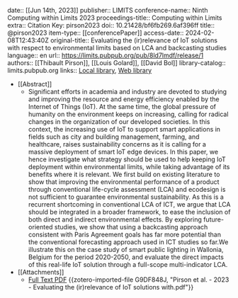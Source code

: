 date:: [[Jun 14th, 2023]]
publisher:: LIMITS
conference-name:: Ninth Computing within Limits 2023
proceedings-title:: Computing within Limits
extra:: Citation Key: pirson2023
doi:: 10.21428/bf6fb269.6af396ff
title:: @pirson2023
item-type:: [[conferencePaper]]
access-date:: 2024-02-08T12:43:40Z
original-title:: Evaluating the (ir)relevance of IoT solutions with respect to environmental limits based on LCA and backcasting studies
language:: en
url:: https://limits.pubpub.org/pub/8ld7lmdf/release/1
authors:: [[Thibault Pirson]], [[Louis Golard]], [[David Bol]]
library-catalog:: limits.pubpub.org
links:: [Local library](zotero://select/groups/2386895/items/KDPKCBQC), [Web library](https://www.zotero.org/groups/2386895/items/KDPKCBQC)

- [[Abstract]]
	- Significant efforts in academia and industry are devoted to studying and improving the resource and energy efficiency enabled by the Internet of Things (IoT). At the same time, the global pressure of humanity on the environment keeps on increasing, calling for radical changes in the organization of our developed societies. In this context, the increasing use of IoT to support smart applications in fields such as city and building management, farming, and healthcare, raises sustainability concerns as it is calling for a massive deployment of smart IoT edge devices. In this paper, we hence investigate what strategy should be used to help keeping IoT deployment within environmental limits, while taking advantage of its benefits where it is relevant. We first build on existing literature to show that improving the environmental performance of a product through conventional life-cycle assessment (LCA) and ecodesign is not sufficient to guarantee environmental sustainability. As this is a recurrent shortcoming in conventional LCA of ICT, we argue that LCA should be integrated in a broader framework, to ease the inclusion of both direct and indirect environmental effects. By exploring future-oriented studies, we show that using a backcasting approach consistent with Paris Agreement goals has far more potential than the conventional forecasting approach used in ICT studies so far.We illustrate this on the case study of smart public lighting in Wallonia, Belgium for the period 2020-2050, and evaluate the direct impacts of this real-life IoT solution through a full-scope multi-indicator LCA.
- [[Attachments]]
	- [Full Text PDF](https://limits.pubpub.org/pub/8ld7lmdf/download/pdf) {{zotero-imported-file G9DF848J, "Pirson et al. - 2023 - Evaluating the (ir)relevance of IoT solutions with.pdf"}}